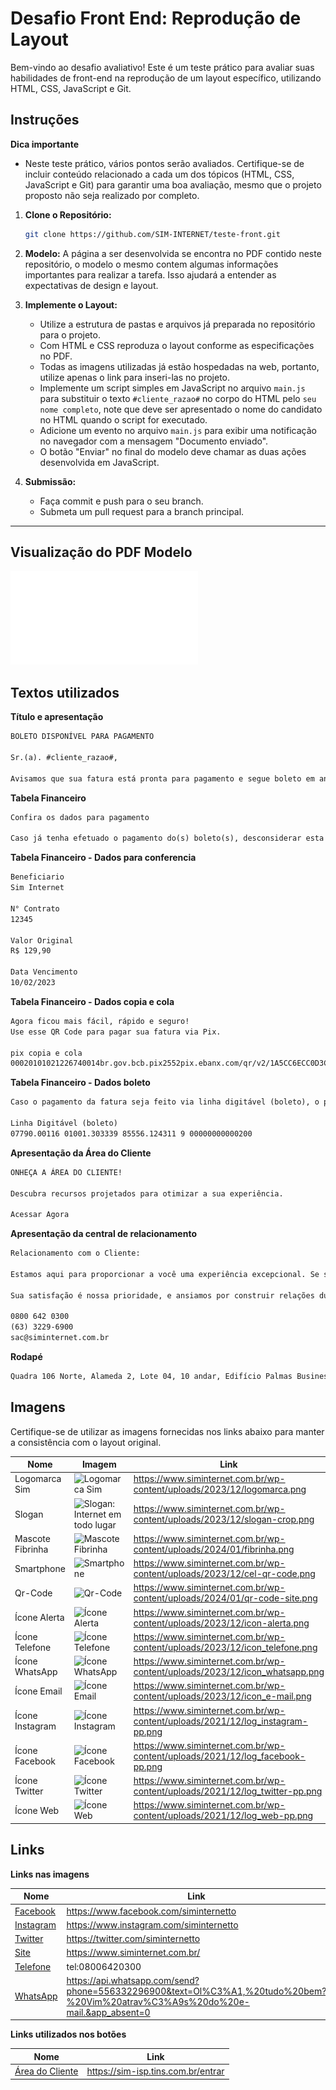 # Desafio Front End: Reprodução de Layout

Bem-vindo ao desafio avaliativo!
Este é um teste prático para avaliar suas habilidades de front-end na reprodução de um layout específico, utilizando HTML, CSS, JavaScript e Git.

## Instruções

 **Dica importante**
   - Neste teste prático, vários pontos serão avaliados. Certifique-se de incluir conteúdo relacionado a cada um dos tópicos (HTML, CSS, JavaScript e Git) para garantir uma boa avaliação, mesmo que o projeto proposto não seja realizado por completo.

1. **Clone o Repositório:**
   ```bash
   git clone https://github.com/SIM-INTERNET/teste-front.git
   ```

2. **Modelo:**
    A página a ser desenvolvida se encontra no PDF contido neste repositório, o modelo o  mesmo contem algumas informações importantes para realizar a tarefa. Isso ajudará a entender as expectativas de design e layout.

3. **Implemente o Layout:**
   - Utilize a estrutura de pastas e arquivos já preparada no repositório para o projeto.
   - Com HTML e CSS reproduza o layout conforme as especificações no PDF.
   - Todas as imagens utilizadas já estão hospedadas na web, portanto, utilize apenas o link para inseri-las no projeto.
   - Implemente um script simples em JavaScript no arquivo `main.js` para substituir o texto `#cliente_razao#` no corpo do HTML pelo `seu nome completo`, note que deve ser apresentado o nome do candidato no HTML quando o script for executado.
   - Adicione um evento no arquivo `main.js` para exibir uma notificação no navegador com a mensagem "Documento enviado".
   - O botão "Enviar" no final do modelo deve chamar as duas ações desenvolvida em JavaScript.

4. **Submissão:**
   - Faça commit e push para o seu branch.
   - Submeta um pull request para a branch principal.

  

---
## Visualização do PDF Modelo

![Visualizar PDF](gabarito-email.pdf)

## Textos utilizados

**Título e apresentação**
```txt
BOLETO DISPONÍVEL PARA PAGAMENTO

Sr.(a). #cliente_razao#,

Avisamos que sua fatura está pronta para pagamento e segue boleto em anexo com todo o detalhamento, acesse e confira os detalhes para garantir tudo em ordem.
```

**Tabela Financeiro**
```txt
Confira os dados para pagamento

Caso já tenha efetuado o pagamento do(s) boleto(s), desconsiderar esta notificação.
```

**Tabela Financeiro - Dados para conferencia**
```txt
Beneficiario
Sim Internet

N° Contrato
12345

Valor Original
R$ 129,90

Data Vencimento
10/02/2023
```

**Tabela Financeiro - Dados copia e cola**
```txt
Agora ficou mais fácil, rápido e seguro!
Use esse QR Code para pagar sua fatura via Pix.

pix copia e cola
00020101021226740014br.gov.bcb.pix2552pix.ebanx.com/qr/v2/1A5CC6ECC0D3CFB0AF4A709086242BB55204000053039865802BR5925Sim Internet6009Modelo 62070503***6304CAF
```


**Tabela Financeiro - Dados boleto**
```txt
Caso o pagamento da fatura seja feito via linha digitável (boleto), o prazo para reconhecimento do pagamento é de até 3 dias úteis.

Linha Digitável (boleto)
07790.00116 01001.303339 85556.124311 9 00000000000200
```

**Apresentação da Área do Cliente**
```txt
ONHEÇA A ÁREA DO CLIENTE!

Descubra recursos projetados para otimizar a sua experiência.

Acessar Agora
```

**Apresentação da central de relacionamento**
```txt
Relacionamento com o Cliente:

Estamos aqui para proporcionar a você uma experiência excepcional. Se surgir alguma dúvida ou necessidade, nossa equipe está pronta para oferecer o suporte que você merece. Não hesite em nos contatar; estamos comprometidos em superar suas expectativas.

Sua satisfação é nossa prioridade, e ansiamos por construir relações duradouras contigo

0800 642 0300
(63) 3229-6900
sac@siminternet.com.br
```

**Rodapé**
```txt
Quadra 106 Norte, Alameda 2, Lote 04, 10 andar, Edifício Palmas Business Center - Palmas - TO
```
## Imagens

Certifique-se de utilizar as imagens fornecidas nos links abaixo para manter a consistência com o layout original.


| Nome | Imagem | Link |
|------|--------|-------|
| Logomarca Sim | ![Logomarca Sim](https://www.siminternet.com.br/wp-content/uploads/2023/12/logomarca.png) | https://www.siminternet.com.br/wp-content/uploads/2023/12/logomarca.png |
| Slogan | ![Slogan: Internet em todo lugar](https://www.siminternet.com.br/wp-content/uploads/2023/12/slogan-crop.png) | https://www.siminternet.com.br/wp-content/uploads/2023/12/slogan-crop.png |
| Mascote Fibrinha | ![Mascote Fibrinha](https://www.siminternet.com.br/wp-content/uploads/2024/01/fibrinha.png)  | https://www.siminternet.com.br/wp-content/uploads/2024/01/fibrinha.png |
| Smartphone | ![Smartphone](https://www.siminternet.com.br/wp-content/uploads/2023/12/cel-qr-code.png) | https://www.siminternet.com.br/wp-content/uploads/2023/12/cel-qr-code.png |
| Qr-Code | ![Qr-Code](https://www.siminternet.com.br/wp-content/uploads/2024/01/qr-code-site.png) | https://www.siminternet.com.br/wp-content/uploads/2024/01/qr-code-site.png |
| Ícone Alerta | ![Ícone Alerta](https://www.siminternet.com.br/wp-content/uploads/2023/12/icon-alerta.png) | https://www.siminternet.com.br/wp-content/uploads/2023/12/icon-alerta.png |
| Ícone Telefone | ![Ícone Telefone](https://www.siminternet.com.br/wp-content/uploads/2023/12/icon_telefone.png) | https://www.siminternet.com.br/wp-content/uploads/2023/12/icon_telefone.png |
| Ícone WhatsApp | ![Ícone WhatsApp](https://www.siminternet.com.br/wp-content/uploads/2023/12/icon_whatsapp.png) | https://www.siminternet.com.br/wp-content/uploads/2023/12/icon_whatsapp.png |
| Ícone Email | ![Ícone Email](https://www.siminternet.com.br/wp-content/uploads/2023/12/icon_e-mail.png) | https://www.siminternet.com.br/wp-content/uploads/2023/12/icon_e-mail.png |
| Ícone Instagram | ![Ícone Instagram](https://www.siminternet.com.br/wp-content/uploads/2021/12/log_instagram-pp.png) | https://www.siminternet.com.br/wp-content/uploads/2021/12/log_instagram-pp.png |
| Ícone Facebook | ![Ícone Facebook](https://www.siminternet.com.br/wp-content/uploads/2021/12/log_facebook-pp.png) | https://www.siminternet.com.br/wp-content/uploads/2021/12/log_facebook-pp.png |
| Ícone Twitter | ![Ícone Twitter](https://www.siminternet.com.br/wp-content/uploads/2021/12/log_twitter-pp.png) | https://www.siminternet.com.br/wp-content/uploads/2021/12/log_twitter-pp.png |
| Ícone Web | ![Ícone Web](https://www.siminternet.com.br/wp-content/uploads/2021/12/log_web-pp.png) | https://www.siminternet.com.br/wp-content/uploads/2021/12/log_web-pp.png |

## Links

**Links nas imagens**

| Nome | Link |
|------|------|
| [Facebook](https://www.facebook.com/siminternetto) | https://www.facebook.com/siminternetto |
| [Instagram](https://www.instagram.com/siminternetto) | https://www.instagram.com/siminternetto |
| [Twitter](https://twitter.com/siminternetto) | https://twitter.com/siminternetto |
| [Site](https://www.siminternet.com.br/) | https://www.siminternet.com.br/ |
| [Telefone](tel:08006420300) | tel:08006420300 |
| [WhatsApp](https://api.whatsapp.com/send?phone=556332296900&text=Ol%C3%A1,%20tudo%20bem?%20Vim%20atrav%C3%A9s%20do%20e-mail.&app_absent=0) | https://api.whatsapp.com/send?phone=556332296900&text=Ol%C3%A1,%20tudo%20bem?%20Vim%20atrav%C3%A9s%20do%20e-mail.&app_absent=0 |

**Links utilizados nos botões**

| Nome | Link |
|------|------|
| [Área do Cliente](https://sim-isp.tins.com.br/entrar) | https://sim-isp.tins.com.br/entrar |
